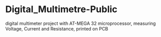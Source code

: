 # Digital_Multimetre-Public
digital multimeter project with AT-MEGA 32 microprocessor, measuring Voltage, Current and Resistance, printed on PCB
